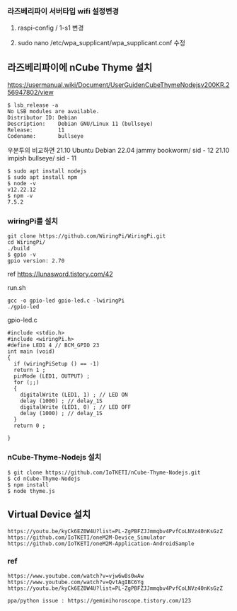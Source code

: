 
### 라즈베리파이 서버타입 wifi 설정변경
 1. raspi-config / 1-s1  변경
 
 2.  sudo nano /etc/wpa_supplicant/wpa_supplicant.conf 수정




## 라즈베리파이에 nCube Thyme 설치
https://usermanual.wiki/Document/UserGuidenCubeThymeNodejsv200KR.256947802/view

```
$ lsb_release -a
No LSB modules are available.
Distributor ID: Debian
Description:    Debian GNU/Linux 11 (bullseye)
Release:        11
Codename:       bullseye
```

 우분투의 비교하면 21.10
Ubuntu	Debian
22.04 jammy	bookworm/ sid - 12
21.10 impish	bullseye/ sid - 11

```
$ sudo apt install nodejs
$ sudo apt install npm
$ node -v
v12.22.12
$ npm -v
7.5.2
```

### wiringPi를 설치

```
git clone https://github.com/WiringPi/WiringPi.git
cd WiringPi/
./build
$ gpio -v
gpio version: 2.70
```
ref https://lunasword.tistory.com/42

run.sh
```
gcc -o gpio-led gpio-led.c -lwiringPi
./gpio-led
```

gpio-led.c
```
#include <stdio.h>
#include <wiringPi.h>
#define LED1 4 // BCM_GPIO 23
int main (void)
{
  if (wiringPiSetup () == -1)
  return 1 ;
  pinMode (LED1, OUTPUT) ;
  for (;;)
  {
    digitalWrite (LED1, 1) ; // LED ON
    delay (1000) ; // delay_1S
    digitalWrite (LED1, 0) ; // LED OFF
    delay (1000) ; // delay_1S
  }
  return 0 ;

}
```



### nCube-Thyme-Nodejs 설치

```
$ git clone https://github.com/IoTKETI/nCube-Thyme-Nodejs.git
$ cd nCube-Thyme-Nodejs 
$ npm install
$ node thyme.js
```


## Virtual Device 설치
```
https://youtu.be/kyCk6EZ0W4U?list=PL-ZgPBFZJJmmqbv4PvfCoLNVz40nKsGzZ
https://github.com/IoTKETI/oneM2M-Device_Simulator
https://github.com/IoTKETI/oneM2M-Application-AndroidSample

```

### ref
```
https://www.youtube.com/watch?v=vjw6w8s0wAw
https://www.youtube.com/watch?v=QvtAgIBC6Yg
https://youtu.be/kyCk6EZ0W4U?list=PL-ZgPBFZJJmmqbv4PvfCoLNVz40nKsGzZ

```


```
ppa/python issue : https://geminihoroscope.tistory.com/123

```




